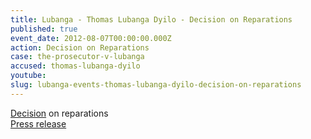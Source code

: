 ```yaml
---
title: Lubanga - Thomas Lubanga Dyilo - Decision on Reparations
published: true
event_date: 2012-08-07T00:00:00.000Z
action: Decision on Reparations
case: the-prosecutor-v-lubanga
accused: thomas-lubanga-dyilo
youtube:
slug: lubanga-events-thomas-lubanga-dyilo-decision-on-reparations
---
```



[Decision](https://www.icc-cpi.int/Pages/record.aspx?docNo=ICC-01/04-01/06-2904) on reparations
<br>[Press release](https://www.icc-cpi.int/pages/item.aspx?name=PR831)
